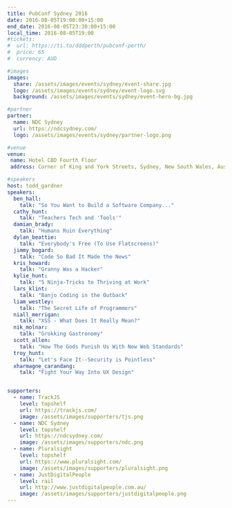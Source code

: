 ```yaml
---
title: PubConf Sydney 2016
date: 2016-08-05T19:00:00+15:00
end_date: 2016-08-05T23:30:00+15:00
local_time: 2016-08-05T19:00
#tickets:
#  url: https://ti.to/dddperth/pubconf-perth/
#  price: 65
#  currency: AUD

#images
images:
  share: /assets/images/events/sydney/event-share.jpg
  logo: /assets/images/events/sydney/event-logo.svg
  background: /assets/images/events/sydney/event-hero-bg.jpg

#partner
partner:
  name: NDC Sydney
  url: https://ndcsydney.com/
  logo: /assets/images/events/sydney/partner-logo.png

#venue
venue:
 name: Hotel CBD Fourth Floor
 address: Corner of King and York Streets, Sydney, New South Wales, Australia

#speakers
host: todd_gardner
speakers:
  ben_hall:
    talk: "So You Want to Build a Software Company..."
  cathy_hunt:
    talk: "Teachers Tech and 'Tools'"
  damian_brady:
    talk: "Humans Ruin Everything"
  dylan_beattie:
    talk: "Everybody's Free (To Use Flatscreens)"
  jimmy_bogard:
    talk: "Code So Bad It Made the News"
  kris_howard:
    talk: "Granny Was a Hacker"
  kylie_hunt:
    talk: "5 Ninja-Tricks to Thriving at Work"
  lars_klint:
    talk: "Banjo Coding in the Outback"
  liam_westley:
    talk: "The Secret Life of Programmers"
  niall_merrigan:
    talk: "XSS - What Does It Really Mean?"
  nik_molnar:
    talk: "Grokking Gastronomy"
  scott_allen:
    talk: "How The Gods Punish Us With New Web Standards"
  troy_hunt:
    talk: "Let's Face It--Security is Pointless"
  xharmagne_carandang:
    talk: "Fight Your Way Into UX Design"


supporters:
  - name: TrackJS
    level: topshelf
    url: https://trackjs.com/
    image: /assets/images/supporters/tjs.png
  - name: NDC Sydney
    level: topshelf
    url: https://ndcsydney.com/
    image: /assets/images/supporters/ndc.png
  - name: Pluralsight
    level: topshelf
    url: https://www.pluralsight.com/
    image: /assets/images/supporters/pluralsight.png
  - name: JustDigitalPeople
    level: rail
    url: http://www.justdigitalpeople.com.au/
    image: /assets/images/supporters/justdigitalpeople.png
---
```

